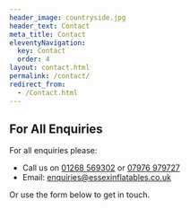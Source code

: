```yaml
---
header_image: countryside.jpg
header_text: Contact
meta_title: Contact
eleventyNavigation:
  key: Contact
  order: 4
layout: contact.html
permalink: /contact/
redirect_from:
  - /Contact.html
---
```


## For All Enquiries

For all enquiries please:

- Call us on [01268 569302](tel:01268569302) or [07976 979727](tel:07976979727)
- Email: [enquiries@essexinflatables.co.uk](mailto:enquiries@essexinflatables.co.uk)

Or use the form below to get in touch.
